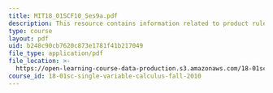 ```yaml
---
title: MIT18_01SCF10_Ses9a.pdf
description: This resource contains information related to product rule.
type: course
layout: pdf
uid: b248c90cb7620c873e1781f41b217049
file_type: application/pdf
file_location: >-
  https://open-learning-course-data-production.s3.amazonaws.com/18-01sc-single-variable-calculus-fall-2010/b248c90cb7620c873e1781f41b217049_MIT18_01SCF10_Ses9a.pdf
course_id: 18-01sc-single-variable-calculus-fall-2010
---
```


